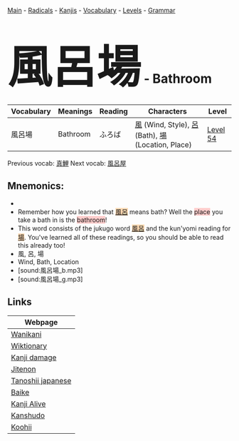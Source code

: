 <style> bigfont {font-size: 100px}</style>
[Main](../README.md) -
[Radicals](../radicals.md) -
[Kanjis](../kanjis.md) -
[Vocabulary](../vocabulary.md) -
[Levels](../levels.md) -
[Grammar](../grammar.md)
# <bigfont> 風呂場</bigfont> - Bathroom 

| Vocabulary | Meanings | Reading | Characters | Level |
| --- | --- | --- | --- | --- |
| 風呂場 | Bathroom | ふろば |  [風](../kanjis/風.md) (Wind, Style), [呂](../kanjis/呂.md) (Bath), [場](../kanjis/場.md) (Location, Place) | [Level 54](../levels/wk_level54.md) |

Previous vocab: [真鯉](真鯉.md) Next vocab: [風呂屋](風呂屋.md) 

## Mnemonics:

* 
* Remember how you learned that <span style="background-color:#fed8b1"> [風呂](https://jisho.org/search/風呂)</span> means bath? Well the <span style="background-color:#ffcccb"> place</span> you take a bath in is the <span style="background-color:#ffcccb"> bathroom</span>!
* This word consists of the jukugo word <span style="background-color:#fed8b1"> [風呂](https://jisho.org/search/風呂)</span> and the kun'yomi reading for <span style="background-color:#fed8b1"> [場](https://jisho.org/search/場)</span>. You've learned all of these readings, so you should be able to read this already too!
* 風, 呂, 場
* Wind, Bath, Location
* [sound:風呂場_b.mp3]
* [sound:風呂場_g.mp3]


## Links 

| Webpage |
| --- |
| [Wanikani          ](https://www.wanikani.com/kanji/風呂場) |
| [Wiktionary        ](https://en.wiktionary.org/wiki/風呂場) |
| [Kanji damage      ](http://www.kanjidamage.com/kanji/search?utf8=✓&q=風呂場) |
| [Jitenon           ](https://jitenon.com/kanji/風呂場) |
| [Tanoshii japanese ](https://www.tanoshiijapanese.com/dictionary/kanji.cfm?k=風呂場) |
| [Baike             ](https://baike.baidu.com/item/風呂場) |
| [Kanji Alive       ](https://app.kanjialive.com/風呂場) |
| [Kanshudo          ](https://www.kanshudo.com/searchmn?q=風呂場) |
| [Koohii            ](https://kanji.koohii.com/study/kanji/風呂場) |
